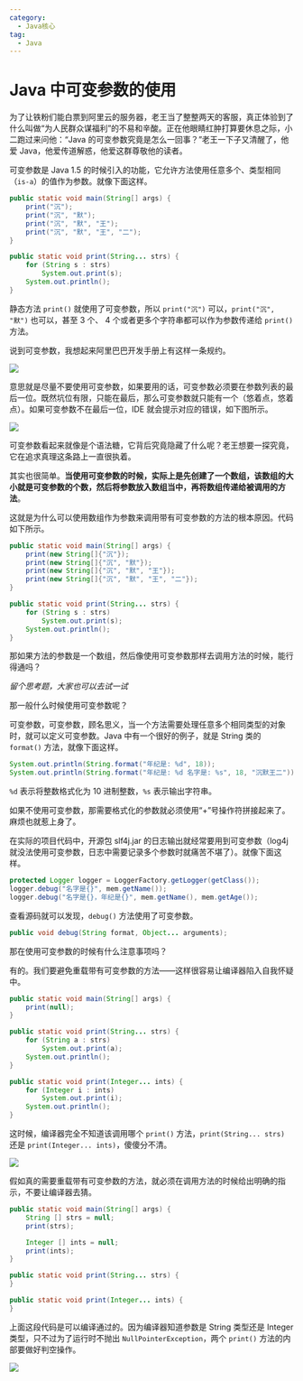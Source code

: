 ```yaml
---
category:
  - Java核心
tag:
  - Java
---
```


# Java 中可变参数的使用

为了让铁粉们能白票到阿里云的服务器，老王当了整整两天的客服，真正体验到了什么叫做“为人民群众谋福利”的不易和辛酸。正在他眼睛红肿打算要休息之际，小二跑过来问他：“Java 的可变参数究竟是怎么一回事？”老王一下子又清醒了，他爱 Java，他爱传道解惑，他爱这群尊敬他的读者。

可变参数是 Java 1.5 的时候引入的功能，它允许方法使用任意多个、类型相同（`is-a`）的值作为参数。就像下面这样。

```java
public static void main(String[] args) {
    print("沉");
    print("沉", "默");
    print("沉", "默", "王");
    print("沉", "默", "王", "二");
}

public static void print(String... strs) {
    for (String s : strs)
        System.out.print(s);
    System.out.println();
}
```

静态方法 `print()` 就使用了可变参数，所以 `print("沉")` 可以，`print("沉", "默")` 也可以，甚至 3 个、 4 个或者更多个字符串都可以作为参数传递给 `print()` 方法。

说到可变参数，我想起来阿里巴巴开发手册上有这样一条规约。

![](https://cdn.jsdelivr.net/gh/thinkingme/thinkingme.github.io@master/images/basic-extra-meal/varables-01.png)

意思就是尽量不要使用可变参数，如果要用的话，可变参数必须要在参数列表的最后一位。既然坑位有限，只能在最后，那么可变参数就只能有一个（悠着点，悠着点）。如果可变参数不在最后一位，IDE 就会提示对应的错误，如下图所示。

![](https://cdn.jsdelivr.net/gh/thinkingme/thinkingme.github.io@master/images/basic-extra-meal/varables-02.png)

可变参数看起来就像是个语法糖，它背后究竟隐藏了什么呢？老王想要一探究竟，它在追求真理这条路上一直很执着。

其实也很简单。**当使用可变参数的时候，实际上是先创建了一个数组，该数组的大小就是可变参数的个数，然后将参数放入数组当中，再将数组传递给被调用的方法**。

这就是为什么可以使用数组作为参数来调用带有可变参数的方法的根本原因。代码如下所示。

```java
public static void main(String[] args) {
    print(new String[]{"沉"});
    print(new String[]{"沉", "默"});
    print(new String[]{"沉", "默", "王"});
    print(new String[]{"沉", "默", "王", "二"});
}

public static void print(String... strs) {
    for (String s : strs)
        System.out.print(s);
    System.out.println();
}
```

那如果方法的参数是一个数组，然后像使用可变参数那样去调用方法的时候，能行得通吗？

_留个思考题，大家也可以去试一试_

那一般什么时候使用可变参数呢？

可变参数，可变参数，顾名思义，当一个方法需要处理任意多个相同类型的对象时，就可以定义可变参数。Java 中有一个很好的例子，就是 String 类的 `format()` 方法，就像下面这样。

```java
System.out.println(String.format("年纪是: %d", 18));
System.out.println(String.format("年纪是: %d 名字是: %s", 18, "沉默王二"));
```

`%d` 表示将整数格式化为 10 进制整数，`%s` 表示输出字符串。

如果不使用可变参数，那需要格式化的参数就必须使用“+”号操作符拼接起来了。麻烦也就惹上身了。

在实际的项目代码中，开源包 slf4j.jar 的日志输出就经常要用到可变参数（log4j 就没法使用可变参数，日志中需要记录多个参数时就痛苦不堪了）。就像下面这样。

```java
protected Logger logger = LoggerFactory.getLogger(getClass());
logger.debug("名字是{}", mem.getName());
logger.debug("名字是{}，年纪是{}", mem.getName(), mem.getAge());
```

查看源码就可以发现，`debug()` 方法使用了可变参数。

```java
public void debug(String format, Object... arguments);
```

那在使用可变参数的时候有什么注意事项吗？

有的。我们要避免重载带有可变参数的方法——这样很容易让编译器陷入自我怀疑中。

```java
public static void main(String[] args) {
    print(null);
}

public static void print(String... strs) {
    for (String a : strs)
        System.out.print(a);
    System.out.println();
}

public static void print(Integer... ints) {
    for (Integer i : ints)
        System.out.print(i);
    System.out.println();
}
```

这时候，编译器完全不知道该调用哪个 `print()` 方法，`print(String... strs)` 还是 `print(Integer... ints)`，傻傻分不清。

![](https://cdn.jsdelivr.net/gh/thinkingme/thinkingme.github.io@master/images/basic-extra-meal/varables-03.png)

假如真的需要重载带有可变参数的方法，就必须在调用方法的时候给出明确的指示，不要让编译器去猜。

```java
public static void main(String[] args) {
    String [] strs = null;
    print(strs);

    Integer [] ints = null;
    print(ints);
}

public static void print(String... strs) {
}

public static void print(Integer... ints) {
}
```

上面这段代码是可以编译通过的。因为编译器知道参数是 String 类型还是 Integer 类型，只不过为了运行时不抛出 `NullPointerException`，两个 `print()` 方法的内部要做好判空操作。

![](https://cdn.jsdelivr.net/gh/thinkingme/thinkingme.github.io@master/images/xingbiaogongzhonghao.png)
